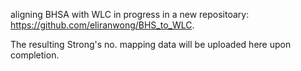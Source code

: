 aligning BHSA with WLC in progress in a new repositoary: <a href='https://github.com/eliranwong/BHS_to_WLC'>https://github.com/eliranwong/BHS_to_WLC</a>.

The resulting Strong's no. mapping data will be uploaded here upon completion.
